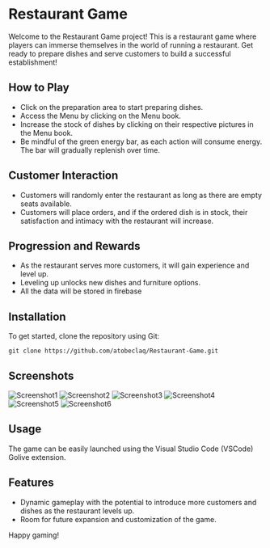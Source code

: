 # Restaurant Game

Welcome to the Restaurant Game project! This is a restaurant game where players can immerse themselves in the world of running a restaurant. Get ready to prepare dishes and serve customers to build a successful establishment!

## How to Play

- Click on the preparation area to start preparing dishes.
- Access the Menu by clicking on the Menu book.
- Increase the stock of dishes by clicking on their respective pictures in the Menu book.
- Be mindful of the green energy bar, as each action will consume energy. The bar will gradually replenish over time.

## Customer Interaction

- Customers will randomly enter the restaurant as long as there are empty seats available.
- Customers will place orders, and if the ordered dish is in stock, their satisfaction and intimacy with the restaurant will increase.

## Progression and Rewards

- As the restaurant serves more customers, it will gain experience and level up.
- Leveling up unlocks new dishes and furniture options.
- All the data will be stored in firebase

## Installation

To get started, clone the repository using Git:

```git clone https://github.com/atobeclaq/Restaurant-Game.git```

## Screenshots

![Screenshot1](https://github.com/atobeclaq/Restaurant-Game/assets/31129897/70f44479-5f59-4d07-8149-1d8a145df720)
![Screenshot2](https://github.com/atobeclaq/Restaurant-Game/assets/31129897/a06326ec-6c1e-4cc5-b041-604a4562fff5)
![Screenshot3](https://github.com/atobeclaq/Restaurant-Game/assets/31129897/6772ddda-859a-422b-aae0-64dcf5386a5c)
![Screenshot4](https://github.com/atobeclaq/Restaurant-Game/assets/31129897/6f191d56-b525-47a9-9816-b17674c5a43b)
![Screenshot5](https://github.com/atobeclaq/Restaurant-Game/assets/31129897/6b205d62-2f52-43d9-80cd-10f690cb44bf)
![Screenshot6](https://github.com/atobeclaq/Restaurant-Game/assets/31129897/cba5ae83-f904-49f7-937d-38f2f30b71b5)



## Usage

The game can be easily launched using the Visual Studio Code (VSCode) Golive extension.

## Features

- Dynamic gameplay with the potential to introduce more customers and dishes as the restaurant levels up.
- Room for future expansion and customization of the game.

Happy gaming!

